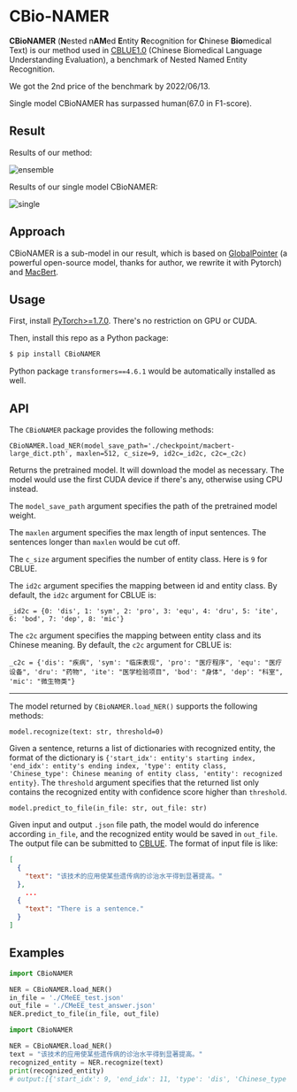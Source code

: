# CBio-NAMER

**CBioNAMER** (**N**ested n**AM**ed **E**ntity **R**ecognition for **C**hinese **Bio**medical Text) is our method used in [CBLUE1.0](https://tianchi.aliyun.com/cblue) (Chinese Biomedical Language Understanding Evaluation), a benchmark of Nested Named Entity Recognition. 

We got the 2nd price of the benchmark by 2022/06/13. 

Single model CBioNAMER has surpassed human(67.0 in F1-score​).

## Result

Results of our method:

![ensemble](https://raw.githubusercontent.com/cb1cyf/CBioNAMER/main/ensemble.png)

Results of our single model CBioNAMER:

![single](https://raw.githubusercontent.com/cb1cyf/CBioNAMER/main/single.png)



## Approach

CBioNAMER is a sub-model in our result, which is based on [GlobalPointer](https://kexue.fm/archives/8373) (a powerful open-source model, thanks for author, we rewrite it with Pytorch) and [MacBert](https://github.com/ymcui/MacBERT). 



## Usage

First, install [PyTorch>=1.7.0](https://pytorch.org/get-started/locally/). There's no restriction on GPU or CUDA.

Then, install this repo as a Python package:

```bash
$ pip install CBioNAMER
```

Python package `transformers==4.6.1` would be automatically installed as well.



## API

The `CBioNAMER` package provides the following methods:

`CBioNAMER.load_NER(model_save_path='./checkpoint/macbert-large_dict.pth', maxlen=512, c_size=9, id2c=_id2c, c2c=_c2c)`

Returns the pretrained model. It will download the model as necessary. The model would use the first CUDA device if there's any, otherwise using CPU instead. 

The `model_save_path` argument specifies the path of the pretrained model weight.

The `maxlen` argument specifies the max length of input sentences. The sentences longer than `maxlen` would be cut off.

The `c_size` argument specifies the number of entity class. Here is `9` for CBLUE.

The `id2c` argument specifies the mapping between id and entity class. By default, the `id2c` argument for CBLUE is:

`_id2c = {0: 'dis', 1: 'sym', 2: 'pro', 3: 'equ', 4: 'dru', 5: 'ite', 6: 'bod', 7: 'dep', 8: 'mic'}`

The `c2c` argument specifies the mapping between entity class and its Chinese meaning. By default, the `c2c` argument for CBLUE is:

`_c2c = {'dis': "疾病", 'sym': "临床表现", 'pro': "医疗程序", 'equ': "医疗设备", 'dru': "药物", 'ite': "医学检验项目", 'bod': "身体", 'dep': "科室", 'mic': "微生物类"}`



------

The model returned by `CBioNAMER.load_NER()` supports the following methods:

`model.recognize(text: str, threshold=0)`

Given a sentence, returns a list of dictionaries with recognized entity, the format of the dictionary is `{'start_idx': entity's starting index, 'end_idx': entity's ending index, 'type': entity class, 'Chinese_type': Chinese meaning of entity class, 'entity': recognized entity}`. The `threshold` argument specifies that the returned list only contains the recognized entity with confidence score higher than `threshold`.

`model.predict_to_file(in_file: str, out_file: str)`

Given input and output `.json` file path, the model would do inference according `in_file`, and the recognized entity would be saved in `out_file`. The output file can be submitted to [CBLUE](https://tianchi.aliyun.com/dataset/dataDetail?dataId=95414). The format of input file is like:

```json
[
  {
    "text": "该技术的应用使某些遗传病的诊治水平得到显著提高。"
  },
    ...
  {
    "text": "There is a sentence."
  }
]
```



## Examples

```Python
import CBioNAMER

NER = CBioNAMER.load_NER()
in_file = './CMeEE_test.json'
out_file = './CMeEE_test_answer.json'
NER.predict_to_file(in_file, out_file)
```

```python
import CBioNAMER

NER = CBioNAMER.load_NER()
text = "该技术的应用使某些遗传病的诊治水平得到显著提高。"
recognized_entity = NER.recognize(text)
print(recognized_entity)
# output:[{'start_idx': 9, 'end_idx': 11, 'type': 'dis', 'Chinese_type': '疾病', 'entity': '遗传病'}]
```

